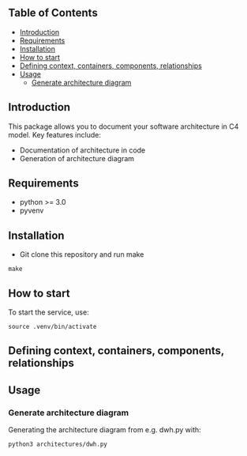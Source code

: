 <!-- TABLE OF CONTENTS -->
## Table of Contents

- [Introduction](#introduction)
- [Requirements](#requirements)
- [Installation](#installation)
- [How to start](#how-to-start)
- [Defining context, containers, components, relationships](#defining-context--containers--components--relationships)
- [Usage](#usage)
  * [Generate architecture diagram](#generate-architecture-diagram)



<!-- INTRODUCTION -->
## Introduction

This package allows you to document your software architecture in C4 model. Key features include:

- Documentation of architecture in code
- Generation of architecture diagram

<!-- REQUIREMENTS -->
## Requirements

- python >= 3.0
- pyvenv

<!-- INSTALLATION -->
## Installation


* Git clone this repository and run make

```
make
```

<!-- HOW TO START -->
## How to start

To start the service, use:

```
source .venv/bin/activate
```


## Defining context, containers, components, relationships



<!-- USAGE EXAMPLES -->
## Usage

### Generate architecture diagram

Generating the architecture diagram from e.g. dwh.py with:

```
python3 architectures/dwh.py
```






